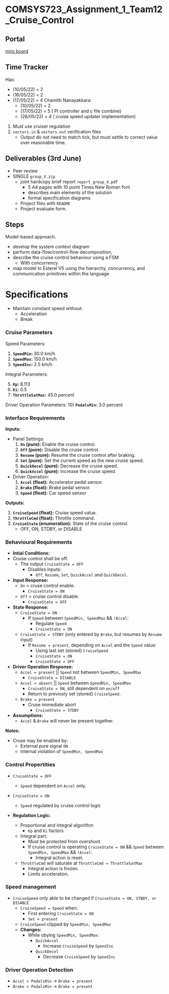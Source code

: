 # COMSYS723_Assignment_1_Team12_Cruise_Control

## Portal 

[miro board](https://miro.com/app/board/uXjVO1jlEYU=/?share_link_id=275421005499)

## Time Tracker
Hao:
  - (10/05/22) = 2
  - (16/05/22) = 2
  - (17/05/22) = 4
Chamith Nanayakkara:
	- (10/05/22) = 2
	- (17/05/22) = 5 ( PI controller and c file combine)
	- (26/05/22) = 4 ( cruise speed updater implementation)

1. Must use cruiser regulation
2. `vectors.in` & `vectors.out` verification files
	- Output do not need to match tick, but must settle to correct value over reasonable time.

## Deliverables (3rd June)
- Peer review
- SINGLE `group_X.zip` 
	- joint hardcopy brief report `report_group_X.pdf`
		- 5 A4 pages with 10 point Times New Roman font
		- describes main elements of the solution
		- formal specification diagrams
	- Project files with `README`
	- Project evaluate form.

## Steps
Model-based approach.

- develop the system context diagram
- perform data-flow/control-flow decomposition, 
- describe the cruise control behaviour using a FSM
	- With concurrency
- map model to Esterel V5 using the hierarchy,  concurrency, and communication primitives within the language

# Specifications
- Maintain constant speed without:
	- Acceleration
	- Break

### Cruise Parameters
Speed Parameters:

1) **`SpeedMin`:** 30.0 km/h  
2) **`SpeedMax`:** 150.0 km/h  
3) **`SpeedInc`:** 2.5 km/h

Integral Parameters:

5) **`Kp`:** 8.113  
6) **`Ki`:** 0.5  
8) **`ThrottleSatMax`:** 45.0 percent  

Driver Operation Parameters:
10) **`PedalsMin`:** 3.0 percent

### Interface Requirements
**Inputs:**
- Panel Settings:
	1) **`On` (pure):** Enable the cruise control.  
	2) **`Off` (pure):** Disable the cruise control.  
	3) **`Resume` (pure):** Resume the cruise control after braking.  
	4) **`Set` (pure):** Set the current speed as the new cruise speed.  
	5) **`QuickDecel` (pure):** Decrease the cruise speed.  
	6) **`QuickAccel` (pure):** Increase the cruise speed.  
- Driver Operation:
	1) **`Accel` (float):** Accelerator pedal sensor.  
	2) **`Brake` (float):** Brake pedal sensor.  
	3) **`Speed` (float):** Car speed sensor

**Outputs:**
1) **`CruiseSpeed` (float):** Cruise speed value.  
2) **`ThrottleCmd` (float):** Throttle command.  
3) **`CruiseState` (enumeration):** State of the cruise control. 
	- OFF, ON,  STDBY, or DISABLE

### Behavioural Requirements
- **Intial Conditions:**
- Cruise control shall be off. 
	- The output `CruiseState = OFF`  
		- Disables inputs: 
			- `Off`, `Resume`, `Set`, `QuickAccel` and `QuickDecel`.
- **Input Response:**
	- `On` = cruse control enable.
		- `CruiseState = ON`   
	- `Off` = cruise control disable.
		- `CruiseState = OFF` 
- **State Response:**
	- `CruiseState = ON` 
		- If `Speed` between `SpeedMin, SpeedMax` && `!Accel`:
			- Regulate `Speed`
			- `CruiseState = ON`   
	- `CruiseState = STDBY` (only entered by `Brake`, but resumes by `Resume` input)
		- If `Resume = present`, depending on `Accel` and the `Speed` value:
			- Using last set (stored) `CruiseSpeed`
			- `CruiseState = ON`  
			- `CruiseState = OFF`  
- **Driver Operation Response:**
	- `Accel = present` ||   `Speed` not between `SpeedMin, SpeedMax`
		- `CruiseState = DISABLE`
	- `Accel = absent` ||   `Speed` between `SpeedMin, SpeedMax`
	 	- `CruiseState = ON`, still dependent on `on/off`
	 	- Return to previosly set (stored)  `CruiseSpeed`.
	- `Brake = present`
		- Cruse immediate abort
		 	- `CruiseState = STDBY`
 - **Assumptions:**
	 - `Accel` & `Brake` will never be present together. 

**Notes:**
- Cruse may be enabled by:
	- External pure signal `ON`
	- Internal violation of `SpeedMin, SpeedMax`

### Control Propertities
- `CruiseState = OFF`  
	- `Speed` dependent on `Accel` only.
- `CruiseState = ON` 
	-  `Speed` regulated by cruise control logic

- **Regulation Logic:**
	- Proportional and integral algorithm
		- `Kp` and `Ki` factors
	- Integral part:
		- Must be protected from overshoot.
		- If cruise control is operating `CruiseState = ON` && `Speed` between `SpeedMin, SpeedMax` && `!Accel`:
			- Integral action is reset.
	- `ThrottleCmd` will saturate at `ThrottleCmd = ThrottleSatMax`
		- Integral action is frozen.
		- Limits acceleration.

### Speed management
- `CruiseSpeed` only able to be changed if `CruiseState = ON, STBDY, or DISABLE`
	- `CruiseSpeed = Speed`  when:
		- First entering `CruiseState = ON`
		- `Set = present`
	- `CruiseSpeed` clipped by `SpeedMin, SpeedMax`
	- **Changes:**
		- While obying `SpeedMin, SpeedMax`:
			- `QuickAccel`
				- Increase `CruiseSpeed` by `SpeedInc`
			- `QuickDecel`
				- Decrease `CruiseSpeed` by `SpeedInc`

### Driver Operation Detection
- `Accel > PedalsMin` -> `Brake = present`
- `Brake > PedalsMin` -> `Brake = present`
